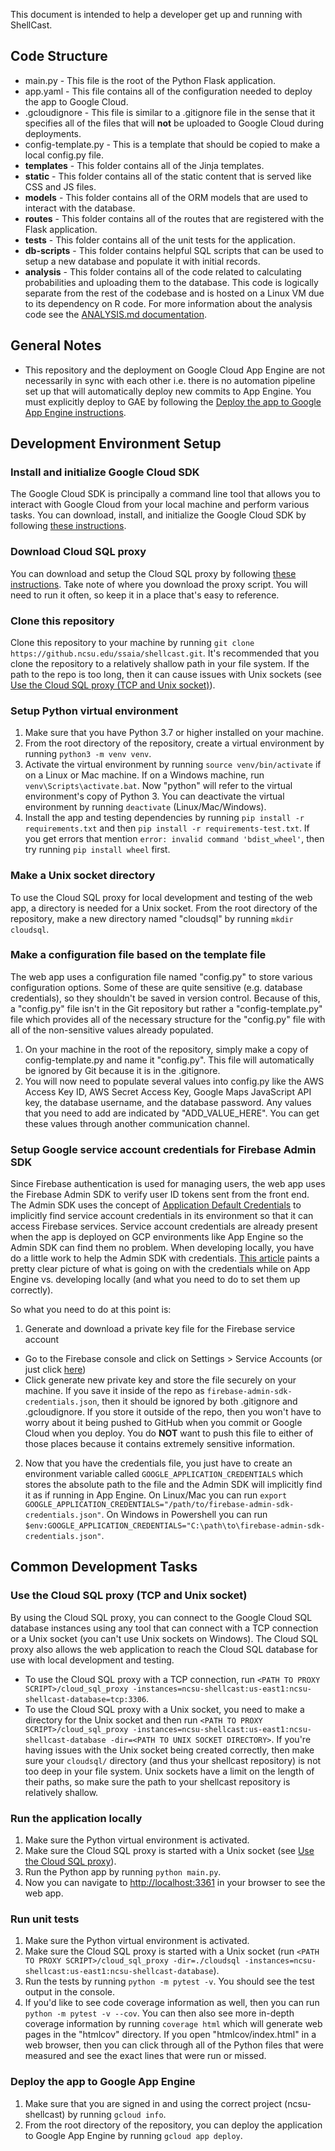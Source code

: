 This document is intended to help a developer get up and running with ShellCast.

## Code Structure
- main.py - This file is the root of the Python Flask application.
- app.yaml - This file contains all of the configuration needed to deploy the app to Google Cloud.
- .gcloudignore - This file is similar to a .gitignore file in the sense that it specifies all of the files that will __not__ be uploaded to Google Cloud during deployments.
- config-template.py - This is a template that should be copied to make a local config.py file.
- __templates__ - This folder contains all of the Jinja templates.
- __static__ - This folder contains all of the static content that is served like CSS and JS files.
- __models__ - This folder contains all of the ORM models that are used to interact with the database.
- __routes__ - This folder contains all of the routes that are registered with the Flask application.
- __tests__ - This folder contains all of the unit tests for the application.
- __db-scripts__ - This folder contains helpful SQL scripts that can be used to setup a new database and populate it with initial records.
- __analysis__ - This folder contains all of the code related to calculating probabilities and uploading them to the database.  This code is logically separate from the rest of the codebase and is hosted on a Linux VM due to its dependency on R code.  For more information about the analysis code see the [ANALYSIS.md documentation](ANALYSIS.md).

## General Notes
- This repository and the deployment on Google Cloud App Engine are not necessarily in sync with each other i.e. there is no automation pipeline set up that will automatically deploy new commits to App Engine.  You must explicitly deploy to GAE by following the [Deploy the app to Google App Engine instructions](#deploy-the-app-to-google-app-engine).


## Development Environment Setup

### Install and initialize Google Cloud SDK
The Google Cloud SDK is principally a command line tool that allows you to interact with Google Cloud from your local machine and perform various tasks. You can download, install, and initialize the Google Cloud SDK by following [these instructions](https://cloud.google.com/sdk/docs/quickstart).

### Download Cloud SQL proxy
You can download and setup the Cloud SQL proxy by following [these instructions](https://cloud.google.com/sql/docs/mysql/quickstart-proxy-test#install-proxy). Take note of where you download the proxy script. You will need to run it often, so keep it in a place that's easy to reference.

### Clone this repository
Clone this repository to your machine by running `git clone https://github.ncsu.edu/ssaia/shellcast.git`.  It's recommended that you clone the repository to a relatively shallow path in your file system.  If the path to the repo is too long, then it can cause issues with Unix sockets (see [Use the Cloud SQL proxy (TCP and Unix socket)](#use-the-cloud-sql-proxy-tcp-and-unix-socket)).

### Setup Python virtual environment
1. Make sure that you have Python 3.7 or higher installed on your machine.
2. From the root directory of the repository, create a virtual environment by running `python3 -m venv venv`.
3. Activate the virtual environment by running `source venv/bin/activate` if on a Linux or Mac machine. If on a Windows machine, run `venv\Scripts\activate.bat`.  Now "python" will refer to the virtual environment's copy of Python 3. You can deactivate the virtual environment by running `deactivate` (Linux/Mac/Windows).
4. Install the app and testing dependencies by running `pip install -r requirements.txt` and then `pip install -r requirements-test.txt`.  If you get errors that mention `error: invalid command 'bdist_wheel'`, then try running `pip install wheel` first.

### Make a Unix socket directory
To use the Cloud SQL proxy for local development and testing of the web app, a directory is needed for a Unix socket. From the root directory of the repository, make a new directory named "cloudsql" by running `mkdir cloudsql`.

### Make a configuration file based on the template file
The web app uses a configuration file named "config.py" to store various configuration options. Some of these are quite sensitive (e.g. database credentials), so they shouldn't be saved in version control. Because of this, a "config.py" file isn't in the Git repository but rather a "config-template.py" file which provides all of the necessary structure for the "config.py" file with all of the non-sensitive values already populated.
1. On your machine in the root of the repository, simply make a copy of config-template.py and name it "config.py". This file will automatically be ignored by Git because it is in the .gitignore.
2. You will now need to populate several values into config.py like the AWS Access Key ID, AWS Secret Access Key, Google Maps JavaScript API key, the database username, and the database password. Any values that you need to add are indicated by "ADD_VALUE_HERE". You can get these values through another communication channel.

### Setup Google service account credentials for Firebase Admin SDK
Since Firebase authentication is used for managing users, the web app uses the Firebase Admin SDK to verify user ID tokens sent from the front end. The Admin SDK uses the concept of [Application Default Credentials](https://cloud.google.com/docs/authentication/production#providing_credentials_to_your_application) to implicitly find service account credentials in its environment so that it can access Firebase services. Service account credentials are already present when the app is deployed on GCP environments like App Engine so the Admin SDK can find them no problem. When developing locally, you have do a little work to help the Admin SDK with credentials. [This article](https://medium.com/google-cloud/firebase-separating-configuration-from-code-in-admin-sdk-d2bcd2e87de6) paints a pretty clear picture of what is going on with the credentials while on App Engine vs. developing locally (and what you need to do to set them up correctly).

So what you need to do at this point is:
1. Generate and download a private key file for the Firebase service account
  - Go to the Firebase console and click on Settings > Service Accounts (or just click [here](https://console.firebase.google.com/u/1/project/ncsu-shellcast/settings/serviceaccounts/adminsdk))
  - Click generate new private key and store the file securely on your machine.  If you save it inside of the repo as `firebase-admin-sdk-credentials.json`, then it should be ignored by both .gitignore and .gcloudignore.  If you store it outside of the repo, then you won't have to worry about it being pushed to GitHub when you commit or Google Cloud when you deploy.  You do __NOT__ want to push this file to either of those places because it contains extremely sensitive information.
2. Now that you have the credentials file, you just have to create an environment variable called `GOOGLE_APPLICATION_CREDENTIALS` which stores the absolute path to the file and the Admin SDK will implicitly find it as if running in App Engine.  On Linux/Mac you can run `export GOOGLE_APPLICATION_CREDENTIALS="/path/to/firebase-admin-sdk-credentials.json"`.  On Windows in Powershell you can run `$env:GOOGLE_APPLICATION_CREDENTIALS="C:\path\to\firebase-admin-sdk-credentials.json"`.

## Common Development Tasks

### Use the Cloud SQL proxy (TCP and Unix socket)
By using the Cloud SQL proxy, you can connect to the Google Cloud SQL database instances using any tool that can connect with a TCP connection or a Unix socket (you can't use Unix sockets on Windows).  The Cloud SQL proxy also allows the web application to reach the Cloud SQL database for use with local development and testing.
- To use the Cloud SQL proxy with a TCP connection, run `<PATH TO PROXY SCRIPT>/cloud_sql_proxy -instances=ncsu-shellcast:us-east1:ncsu-shellcast-database=tcp:3306`.
- To use the Cloud SQL proxy with a Unix socket, you need to make a directory for the Unix socket and then run `<PATH TO PROXY SCRIPT>/cloud_sql_proxy -instances=ncsu-shellcast:us-east1:ncsu-shellcast-database -dir=<PATH TO UNIX SOCKET DIRECTORY>`.  If you're having issues with the Unix socket being created correctly, then make sure your `cloudsql/` directory (and thus your shellcast repository) is not too deep in your file system.  Unix sockets have a limit on the length of their paths, so make sure the path to your shellcast repository is relatively shallow.

### Run the application locally
1. Make sure the Python virtual environment is activated.
2. Make sure the Cloud SQL proxy is started with a Unix socket (see [Use the Cloud SQL proxy](#use-the-cloud-sql-proxy-tcp-and-unix-socket)).
3. Run the Python app by running `python main.py`.
4. Now you can navigate to [http://localhost:3361](http//:localhost:3361) in your browser to see the web app.

### Run unit tests
1. Make sure the Python virtual environment is activated.
2. Make sure the Cloud SQL proxy is started with a Unix socket (run `<PATH TO PROXY SCRIPT>/cloud_sql_proxy -dir=./cloudsql -instances=ncsu-shellcast:us-east1:ncsu-shellcast-database`).
3. Run the tests by running `python -m pytest -v`. You should see the test output in the console.
4. If you'd like to see code coverage information as well, then you can run `python -m pytest -v --cov`.  You can then also see more in-depth coverage information by running `coverage html` which will generate web pages in the "htmlcov" directory.  If you open "htmlcov/index.html" in a web browser, then you can click through all of the Python files that were measured and see the exact lines that were run or missed.

### Deploy the app to Google App Engine
1. Make sure that you are signed in and using the correct project (ncsu-shellcast) by running `gcloud info`.
2. From the root directory of the repository, you can deploy the application to Google App Engine by running `gcloud app deploy`.
